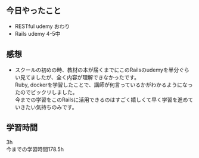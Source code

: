 ## 今日やったこと
- RESTful udemy おわり
- Rails udemy 4-5中

## 感想
- スクールの初めの時、教材の本が届くまでにこのRailsのudemyを半分ぐらい見てましたが、全く内容が理解できなかったです。  
Ruby, dockerを学習したことで、講師が何言っているかがわかるようになったのでビックリしました。  
今までの学習をこのRailsに活用できるのはすごく嬉しくて早く学習を進めていきたい気持ちのみです。

## 学習時間
3h  
今までの学習時間178.5h 

